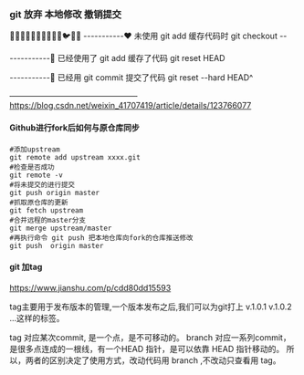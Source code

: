 ### git   放弃 本地修改 撤销提交

🙈🐵🐸🐽🐷🙊🐒🐔🐧🐧🐦🦉🦅
-----------❤️
未使用 git add 缓存代码时
git checkout -- <filepathname>

-----------🐤
已经使用了 git add 缓存了代码
git reset HEAD <filepathname>

-----------🌸
已经用 git commit 提交了代码
git reset --hard HEAD^ 

————————————————
https://blog.csdn.net/weixin_41707419/article/details/123766077

#### Github进行fork后如何与原仓库同步

```
#添加upstream
git remote add upstream xxxx.git
#检查是否成功
git remote -v 
#将未提交的进行提交
git push origin master
#抓取原仓库的更新
git fetch upstream
#合并远程的master分支
git merge upstream/master
#再执行命令 git push 把本地仓库向fork的仓库推送修改
git push  origin master
```

#### git 加tag

https://www.jianshu.com/p/cdd80dd15593

tag主要用于发布版本的管理,一个版本发布之后,我们可以为git打上 v.1.0.1 v.1.0.2 ...这样的标签。

tag 对应某次commit, 是⼀个点，是不可移动的。
branch 对应⼀系列commit，是很多点连成的⼀根线，有⼀个HEAD 指针，是可以依靠 HEAD 指针移动的。
所以，两者的区别决定了使⽤⽅式，改动代码⽤ branch ,不改动只查看⽤ tag。
